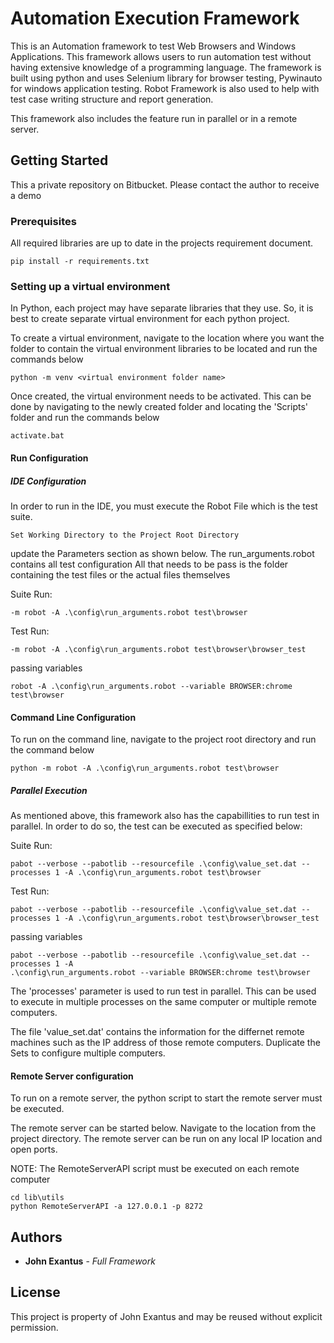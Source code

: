# Automation Execution Framework

This is an Automation framework to test Web Browsers and Windows Applications. This framework allows users to run automation test without having extensive knowledge of a programming language. The framework is built using python and uses Selenium library for browser testing, Pywinauto for windows application testing. Robot Framework is also used to help with test case writing structure and report generation.

This framework also includes the feature run in parallel or in a remote server. 

## Getting Started

This a private repository on Bitbucket. Please contact the author to receive a demo

### Prerequisites

All required libraries are up to date in the projects requirement document.

```
pip install -r requirements.txt
```

### Setting up a virtual environment

In Python, each project may have separate libraries that they use. So, it is best to create separate virtual environment for each python project.

To create a virtual environment, navigate to the location where you want the folder to contain the virtual environment libraries to be located and run the commands below

```
python -m venv <virtual environment folder name>
```

Once created, the virtual environment needs to be activated. This can be done by navigating to the newly created folder and locating the 'Scripts' folder and run the commands below

```
activate.bat
```

#### Run Configuration

##### IDE Configuration

In order to run in the IDE, you must execute the Robot File which is the test suite.

```
Set Working Directory to the Project Root Directory
```
update the Parameters section as shown below. The run_arguments.robot contains all test configuration
All that needs to be pass is the folder containing the test files or the actual files themselves

Suite Run:
```
-m robot -A .\config\run_arguments.robot test\browser
```

Test Run:
```
-m robot -A .\config\run_arguments.robot test\browser\browser_test
```

passing variables
```
robot -A .\config\run_arguments.robot --variable BROWSER:chrome test\browser
```

#### Command Line Configuration
To run on the command line, navigate to the project root directory and run the command below
```
python -m robot -A .\config\run_arguments.robot test\browser
```

##### Parallel Execution

As mentioned above, this framework also has the capabillities to run test in parallel. In order to do so, the test can be executed as specified below: 


Suite Run:
```
pabot --verbose --pabotlib --resourcefile .\config\value_set.dat --processes 1 -A .\config\run_arguments.robot test\browser
```

Test Run:
```
pabot --verbose --pabotlib --resourcefile .\config\value_set.dat --processes 1 -A .\config\run_arguments.robot test\browser\browser_test
```

passing variables
```
pabot --verbose --pabotlib --resourcefile .\config\value_set.dat --processes 1 -A 
.\config\run_arguments.robot --variable BROWSER:chrome test\browser
```

The 'processes' parameter is used to run test in parallel. This can be used to execute in multiple processes on the same computer or multiple remote computers. 

The file 'value_set.dat' contains the information for the differnet remote machines such as the IP address of those remote computers.  Duplicate the Sets to configure multiple computers. 


#### Remote Server configuration
To run on a remote server, the python script to start the remote server must be executed.

The remote server can be started below. Navigate to the location from the project directory. The remote server can be run on any local IP location and open ports.

NOTE: The RemoteServerAPI script must be executed on each remote computer

```
cd lib\utils
python RemoteServerAPI -a 127.0.0.1 -p 8272
```

## Authors

* **John Exantus** - *Full Framework*

## License

This project is property of John Exantus and may be reused without explicit permission.
